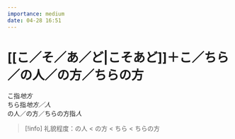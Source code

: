 ```yaml
---
importance: medium
date: 04-28 16:51
---
```


# [[こ／そ／あ／ど|こそあど]]＋こ／ちら／の人／の方／ちらの方

こ指*地方*  
ちら指*地方／人*  
の人／の方／ちらの方指*人*

> [!info] 礼貌程度：の人 < の方 < ちら < ちらの方
